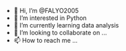 - 👋 Hi, I’m @FALYO2005
- 👀 I’m interested in Python
- 🌱 I’m currently learning data analysis
- 💞️ I’m looking to collaborate on ...
- 📫 How to reach me ...

<!---
FALYO2005/FALYO2005 is a ✨ special ✨ repository because its `README.md` (this file) appears on your GitHub profile.
You can click the Preview link to take a look at your changes.
--->
